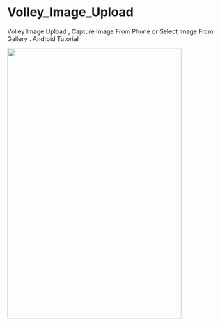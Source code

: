 # Volley_Image_Upload
Volley Image Upload , Capture Image From Phone or Select Image From Gallery . Android Tutorial 

<img src="https://tasnuvaoshin.com/Screenshot_1579297053.png" width="400" height="620">

